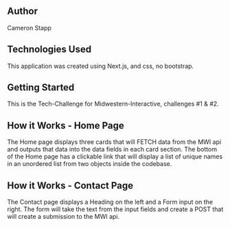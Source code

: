 ## Author

Cameron Stapp

## Technologies Used

This application was created using Next.js, and css, no bootstrap.

## Getting Started

This is the Tech-Challenge for Midwestern-Interactive, challenges #1 & #2.

## How it Works - Home Page

The Home page displays three cards that will FETCH data from the MWI api and outputs that data into the data fields in each card section.  The bottom of the Home page has a clickable link that will display a list of unique names in an unordered list from two objects inside the codebase.

## How it Works - Contact Page

The Contact page displays a Heading on the left and a Form input on the right.  The form will take the text from the input fields and create a POST that will create a submission to the MWI api.

